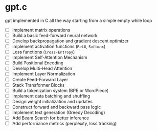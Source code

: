 # gpt.c

gpt implemented in C all the way starting from a simple empty while loop

- [ ] Implement matrix operations
- [ ] Build a basic feed-forward neural network  
- [ ] Develop backpropagation and gradient descent optimizer  
- [ ] Implement activation functions (`ReLU`, `Softmax`)  
- [ ] Loss functions (`Cross-Entropy`)  
- [ ] Implement Self-Attention Mechanism  
- [ ] Build Positional Encoding  
- [ ] Develop Multi-Head Attention  
- [ ] Implement Layer Normalization  
- [ ] Create Feed-Forward Layer  
- [ ] Stack Transformer Blocks  
- [ ] Build a tokenization system (BPE or WordPiece)  
- [ ] Implement data batching and shuffling  
- [ ] Design weight initialization and updates  
- [ ] Construct forward and backward pass logic  
- [ ] Implement text generation (Greedy Decoding)  
- [ ] Add Beam Search for better inference  
- [ ] Add performance metrics (perplexity, loss tracking)  
